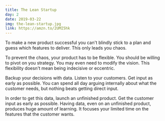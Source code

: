```yaml
---
title: The Lean Startup
day: 2
date: 2019-03-22
img: the-lean-startup.jpg
link: https://amzn.to/2UMI5hk
---
```


To make a new product successful you can't blindly stick to a plan and guess
which features to deliver. This only leads you chaos.

To prevent the chaos, your product has to be flexible. You should be willing to
pivot on you strategy. You may even need to modify the vision. This flexibility
doesn't mean being indecisive or eccentric.

Backup your decisions with data. Listen to your customers.
Get input as early as possible. You can spend all day arguing
internally about what the customer needs, but nothing beats getting direct
input.

In order to get this data, launch an unfinished product. Get the customer
input as early as possible. Having data, even on an unfinished product, produces huge amount
of learning. It focuses your limited time on the features that the customer
wants.
